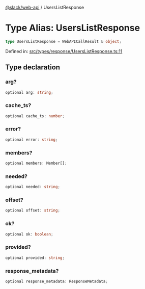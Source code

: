 [@slack/web-api](../index.md) / UsersListResponse

# Type Alias: UsersListResponse

```ts
type UsersListResponse = WebAPICallResult & object;
```

Defined in: [src/types/response/UsersListResponse.ts:11](https://github.com/slackapi/node-slack-sdk/blob/main/packages/web-api/src/types/response/UsersListResponse.ts#L11)

## Type declaration

### arg?

```ts
optional arg: string;
```

### cache\_ts?

```ts
optional cache_ts: number;
```

### error?

```ts
optional error: string;
```

### members?

```ts
optional members: Member[];
```

### needed?

```ts
optional needed: string;
```

### offset?

```ts
optional offset: string;
```

### ok?

```ts
optional ok: boolean;
```

### provided?

```ts
optional provided: string;
```

### response\_metadata?

```ts
optional response_metadata: ResponseMetadata;
```

